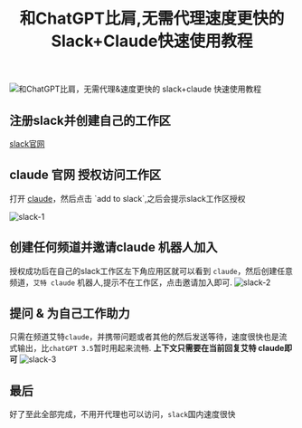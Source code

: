 ﻿---
title: '和ChatGPT比肩,无需代理速度更快的Slack+Claude快速使用教程'
excerpt: ""
classes: wide
categories: AI
tags: ChatGPT
---

![和ChatGPT比肩，无需代理&速度更快的 slack+claude 快速使用教程](https://p9-juejin.byteimg.com/tos-cn-i-k3u1fbpfcp/14a0b20dcd6d4d18b749674633e1b5eb~tplv-k3u1fbpfcp-zoom-crop-mark:1512:1512:1512:851.awebp?)

## 注册slack并创建自己的工作区

[slack官网](https://link.juejin.cn?target=https%3A%2F%2Fslack.com%2Fintl%2Fzh-cn%2F "https://slack.com/intl/zh-cn/")

## claude 官网 授权访问工作区

打开 [claude](https://link.juejin.cn?target=https%3A%2F%2Fwww.anthropic.com%2Fclaude-in-slack "https://www.anthropic.com/claude-in-slack")，然后点击 `add to slack`,之后会提示slack工作区授权

![slack-1](https://p3-juejin.byteimg.com/tos-cn-i-k3u1fbpfcp/bf9fe7ba5f7c475baf9905806a90c653~tplv-k3u1fbpfcp-zoom-in-crop-mark:1512:0:0:0.awebp)

## 创建任何频道并邀请claude 机器人加入

授权成功后在自己的slack工作区左下角应用区就可以看到 `claude`，然后创建任意频道，`艾特 claude` 机器人,提示不在工作区，点击邀请加入即可. ![slack-2](https://p3-juejin.byteimg.com/tos-cn-i-k3u1fbpfcp/1a4851286e714c85b1efd93c832ccf87~tplv-k3u1fbpfcp-zoom-in-crop-mark:1512:0:0:0.awebp)

## 提问 & 为自己工作助力

只需在频道艾特`claude`，并携带问题或者其他的然后发送等待，速度很快也是流式输出，比`chatGPT 3.5`暂时用起来流畅. **上下文只需要在当前回复艾特 claude即可** ![slack-3](https://p3-juejin.byteimg.com/tos-cn-i-k3u1fbpfcp/2f5d585ab8f94498b448fbef8c5e05f8~tplv-k3u1fbpfcp-zoom-in-crop-mark:1512:0:0:0.awebp)

## 最后

好了至此全部完成，不用开代理也可以访问，`slack`国内速度很快
